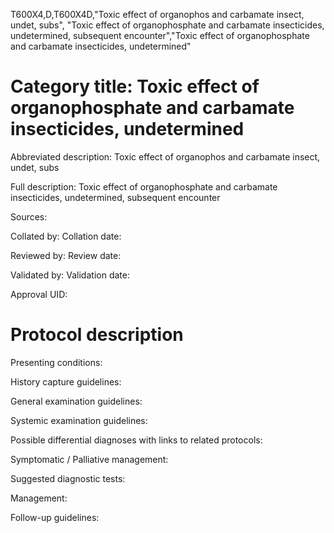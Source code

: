 T600X4,D,T600X4D,"Toxic effect of organophos and carbamate insect, undet, subs", "Toxic effect of organophosphate and carbamate insecticides, undetermined, subsequent encounter","Toxic effect of organophosphate and carbamate insecticides, undetermined"
# Category title: Toxic effect of organophosphate and carbamate insecticides, undetermined

Abbreviated description: Toxic effect of organophos and carbamate insect, undet, subs

Full description: Toxic effect of organophosphate and carbamate insecticides, undetermined, subsequent encounter

Sources:

Collated by:
Collation date:

Reviewed by:
Review date:

Validated by:
Validation date:

Approval UID:

# Protocol description

Presenting conditions:

History capture guidelines:

General examination guidelines:

Systemic examination guidelines:

Possible differential diagnoses with links to related protocols:

Symptomatic / Palliative management:

Suggested diagnostic tests:

Management:

Follow-up guidelines:
